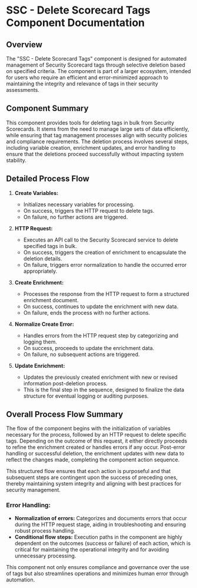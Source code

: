 # SSC - Delete Scorecard Tags Component Documentation

## Overview

The "SSC - Delete Scorecard Tags" component is designed for automated management of Security Scorecard tags through selective deletion based on specified criteria. The component is part of a larger ecosystem, intended for users who require an efficient and error-minimized approach to maintaining the integrity and relevance of tags in their security assessments.

## Component Summary

This component provides tools for deleting tags in bulk from Security Scorecards. It stems from the need to manage large sets of data efficiently, while ensuring that tag management processes align with security policies and compliance requirements. The deletion process involves several steps, including variable creation, enrichment updates, and error handling to ensure that the deletions proceed successfully without impacting system stability.

## Detailed Process Flow

1. **Create Variables:**
   - Initializes necessary variables for processing.
   - On success, triggers the HTTP request to delete tags.
   - On failure, no further actions are triggered.

2. **HTTP Request:**
   - Executes an API call to the Security Scorecard service to delete specified tags in bulk.
   - On success, triggers the creation of enrichment to encapsulate the deletion details.
   - On failure, triggers error normalization to handle the occurred error appropriately.

3. **Create Enrichment:**
   - Processes the response from the HTTP request to form a structured enrichment document.
   - On success, continues to update the enrichment with new data.
   - On failure, ends the process with no further actions.

4. **Normalize Create Error:**
   - Handles errors from the HTTP request step by categorizing and logging them.
   - On success, proceeds to update the enrichment data.
   - On failure, no subsequent actions are triggered.

5. **Update Enrichment:**
   - Updates the previously created enrichment with new or revised information post-deletion process.
   - This is the final step in the sequence, designed to finalize the data structure for eventual logging or auditing purposes.

## Overall Process Flow Summary

The flow of the component begins with the initialization of variables necessary for the process, followed by an HTTP request to delete specific tags. Depending on the outcome of this request, it either directly proceeds to refine the enrichment created or handles errors if any occur. Post-error handling or successful deletion, the enrichment updates with new data to reflect the changes made, completing the component action sequence.

This structured flow ensures that each action is purposeful and that subsequent steps are contingent upon the success of preceding ones, thereby maintaining system integrity and aligning with best practices for security management.

### Error Handling:

- **Normalization of errors:** Categorizes and documents errors that occur during the HTTP request stage, aiding in troubleshooting and ensuring robust process handling.
- **Conditional flow steps:** Execution paths in the component are highly dependent on the outcomes (success or failure) of each action, which is critical for maintaining the operational integrity and for avoiding unnecessary processing.

This component not only ensures compliance and governance over the use of tags but also streamlines operations and minimizes human error through automation.

